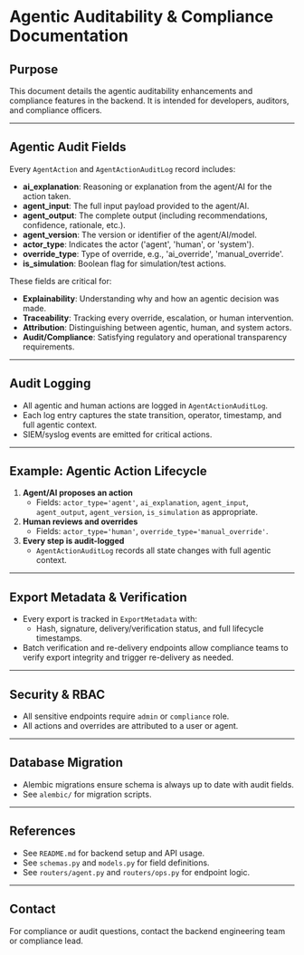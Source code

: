 # Agentic Auditability & Compliance Documentation

## Purpose
This document details the agentic auditability enhancements and compliance features in the backend. It is intended for developers, auditors, and compliance officers.

---

## Agentic Audit Fields

Every `AgentAction` and `AgentActionAuditLog` record includes:
- **ai_explanation**: Reasoning or explanation from the agent/AI for the action taken.
- **agent_input**: The full input payload provided to the agent/AI.
- **agent_output**: The complete output (including recommendations, confidence, rationale, etc.).
- **agent_version**: The version or identifier of the agent/AI/model.
- **actor_type**: Indicates the actor ('agent', 'human', or 'system').
- **override_type**: Type of override, e.g., 'ai_override', 'manual_override'.
- **is_simulation**: Boolean flag for simulation/test actions.

These fields are critical for:
- **Explainability**: Understanding why and how an agentic decision was made.
- **Traceability**: Tracking every override, escalation, or human intervention.
- **Attribution**: Distinguishing between agentic, human, and system actors.
- **Audit/Compliance**: Satisfying regulatory and operational transparency requirements.

---

## Audit Logging

- All agentic and human actions are logged in `AgentActionAuditLog`.
- Each log entry captures the state transition, operator, timestamp, and full agentic context.
- SIEM/syslog events are emitted for critical actions.

---

## Example: Agentic Action Lifecycle

1. **Agent/AI proposes an action**
   - Fields: `actor_type='agent'`, `ai_explanation`, `agent_input`, `agent_output`, `agent_version`, `is_simulation` as appropriate.
2. **Human reviews and overrides**
   - Fields: `actor_type='human'`, `override_type='manual_override'`.
3. **Every step is audit-logged**
   - `AgentActionAuditLog` records all state changes with full agentic context.

---

## Export Metadata & Verification

- Every export is tracked in `ExportMetadata` with:
  - Hash, signature, delivery/verification status, and full lifecycle timestamps.
- Batch verification and re-delivery endpoints allow compliance teams to verify export integrity and trigger re-delivery as needed.

---

## Security & RBAC

- All sensitive endpoints require `admin` or `compliance` role.
- All actions and overrides are attributed to a user or agent.

---

## Database Migration

- Alembic migrations ensure schema is always up to date with audit fields.
- See `alembic/` for migration scripts.

---

## References
- See `README.md` for backend setup and API usage.
- See `schemas.py` and `models.py` for field definitions.
- See `routers/agent.py` and `routers/ops.py` for endpoint logic.

---

## Contact
For compliance or audit questions, contact the backend engineering team or compliance lead.
